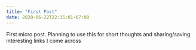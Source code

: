 ```yaml
---
title: "First Post"
date: 2020-06-22T22:35:01-07:00
---
```

First micro post. Planning to use this for short thoughts and sharing/saving interesting links I come across
